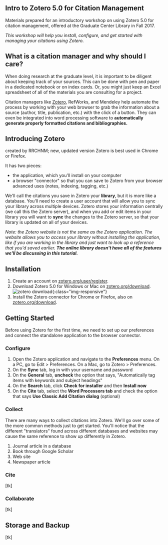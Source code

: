 ## Intro to Zotero 5.0 for Citation Management

Materials prepared for an introductory workshop on using Zotero 5.0 for citation management, offered at the Graduate Center Library in Fall 2017.

*This workshop will help you install, configure, and get started with managing your citations using Zotero.*

## What is a citation manager and why should I care?

When doing research at the graduate level, it is important to be diligent about keeping track of your sources. This can be done with pen and paper in a dedicated notebook or on index cards. Or, you might just keep an Excel spreadsheet of all of the materials you are consulting for a project. 

Citation managers like [Zotero](https://www.zotero.org), RefWorks, and Mendeley help automate the process by working with your web browser to grab the information about a source (author, title, publication, etc.) with the click of a button. They can even be integrated into word processing software to **automatically generate properly formatted citations and bibliographies.**

## Introducing Zotero
created by RRCHNM; 
new, updated version
Zotero is best used in Chrome or Firefox. 

It has two pieces:
- the application, which you'll install on your computer
- a browser "connector" so that you can save to Zotero from your browser
  advanced uses (notes, indexing, tagging, etc.)
  
We'll call the citations you save in Zotero your **library**, but it is more like a database. You'll need to create a user account that will allow you to sync your library across multiple devices. Zotero stores your information centrally (we call this the Zotero server), and when you add or edit items in your library you will want to **sync** the changes to the Zotero server, so that your library is updated on all of your devices. 

*Note: the Zotero website is not the same as the Zotero application. The website allows you to access your library without installing the application, like if you are working in the library and just want to look up a reference that you'd saved earlier. **The online library doesn't have all of the features we'll be discussing in this tutorial.*** 

## Installation
1. Create an account on [zotero.org/user/register](https://www.zotero.org/user/register).
2. Download Zotero 5.0 for Windows or Mac on [zotero.org/download](https://www.zotero.org/download).
![zotero download](/using-zotero/images/zotero-downloads.png){:class="img-responsive"}
3. Install the Zotero connector for Chrome or Firefox, also on [zotero.org/download](https://www.zotero.org/download). 

## Getting Started
Before using Zotero for the first time, we need to set up our preferences and connect the standalone application to the browser connector.

### Configure
1. Open the Zotero application and navigate to the **Preferences** menu. On a PC, go to Edit > Preferences. On a Mac, go to Zotero > Preferences.
2. On the **Sync** tab, log in with your username and password
3. On the **General** tab, **uncheck** the option that says, "Automatically tag items with keywords and subject headings"
4. On the **Search** tab, click **Check for installer** and then **Install now**
5. On the **Cite** tab, select the **Word Processors tab** and check the option that says **Use Classic Add Citation dialog** (optional)

### Collect
There are many ways to collect citations into Zotero. We'll go over some of the more common methods just to get started. You'll notice that the different "translators" found across different databases and websites may cause the same reference to show up differently in Zotero.
1. Journal article in a database
2. Book through Google Scholar
3. Web site
4. Newspaper article

### Cite
[tk]

### Collaborate
[tk]

## Storage and Backup
[tk]
